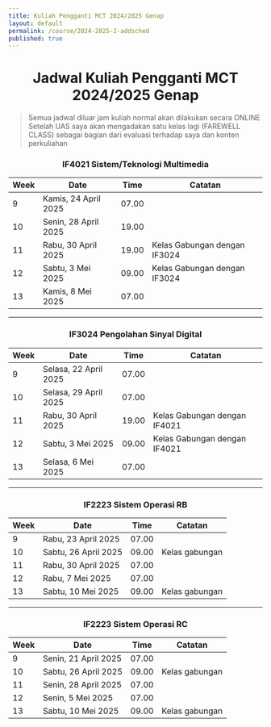 ```yaml
---
title: Kuliah Pengganti MCT 2024/2025 Genap
layout: default
permalink: /course/2024-2025-2-addsched
published: true
---
```




<h1 align="center">Jadwal Kuliah Pengganti MCT 2024/2025 Genap</h1>

> Semua jadwal diluar jam kuliah normal akan dilakukan secara ONLINE
> Setelah UAS saya akan mengadakan satu kelas lagi (FAREWELL CLASS) sebagai bagian dari evaluasi terhadap saya dan konten perkuliahan



<h3 align="center">IF4021 Sistem/Teknologi Multimedia</h3>

| Week | Date                 | Time  | Catatan                      |
| ---- | -------------------- | ----- | ---------------------------- |
| 9    | Kamis, 24 April 2025 | 07.00 |                              |
| 10   | Senin, 28 April 2025 | 19.00 |                              |
| 11   | Rabu, 30 April 2025  | 19.00 | Kelas Gabungan dengan IF3024 |
| 12   | Sabtu, 3 Mei 2025    | 09.00 | Kelas Gabungan dengan IF3024 |
| 13   | Kamis, 8 Mei 2025    | 07.00 |                              |

---

<h3 align="center">IF3024 Pengolahan Sinyal Digital</h3>

| Week | Date                  | Time  | Catatan                      |
| ---- | --------------------- | ----- | ---------------------------- |
| 9    | Selasa, 22 April 2025 | 07.00 |                              |
| 10   | Selasa, 29 April 2025 | 07.00 |                              |
| 11   | Rabu, 30 April 2025   | 19.00 | Kelas Gabungan dengan IF4021 |
| 12   | Sabtu, 3 Mei 2025     | 09.00 | Kelas Gabungan dengan IF4021 |
| 13   | Selasa, 6 Mei 2025    | 07.00 |                              |

---

<h3 align="center">IF2223 Sistem Operasi RB</h3>

| Week | Date                 | Time  | Catatan        |
| ---- | -------------------- | ----- | -------------- |
| 9    | Rabu, 23 April 2025  | 07.00 |                |
| 10   | Sabtu, 26 April 2025 | 09.00 | Kelas gabungan |
| 11   | Rabu, 30 April 2025  | 07.00 |                |
| 12   | Rabu, 7 Mei 2025     | 07.00 |                |
| 13   | Sabtu, 10 Mei 2025   | 09.00 | Kelas gabungan |

---

<h3 align="center">IF2223 Sistem Operasi RC</h3>

| Week | Date                 | Time  | Catatan        |
| ---- | -------------------- | ----- | -------------- |
| 9    | Senin, 21 April 2025 | 07.00 |                |
| 10   | Sabtu, 26 April 2025 | 09.00 | Kelas gabungan |
| 11   | Senin, 28 April 2025 | 07.00 |                |
| 12   | Senin, 5 Mei 2025    | 07.00 |                |
| 13   | Sabtu, 10 Mei 2025   | 09.00 | Kelas gabungan |


